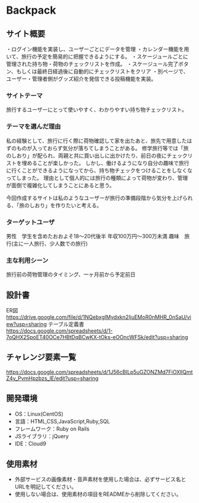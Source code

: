 # Backpack

## サイト概要
・ログイン機能を実装し、ユーザーごとにデータを管理
・カレンダー機能を用いて、旅行の予定を簡易的に把握できるようにする。
・スケージュールごとに管理された持ち物・荷物のチェックリストを作成。
・スケージュール完了ボタン、もしくは最終日経過後に自動的にチェックリストをクリア
・別ページで、ユーザー・管理者側がグッズ紹介を発信できる投稿機能を実装。

### サイトテーマ
旅行するユーザーにとって使いやすく、わかりやすい持ち物チェックリスト。

### テーマを選んだ理由
私の経験として、旅行に行く際に荷物確認して家を出たあと、旅先で用意したはずのものが入っておらず気分が落ちてしまうことがある。
修学旅行等では「旅のしおり」が配られ、両親と共に買い出しに出かけたり、前日の夜にチェックリストを埋めることが楽しかった。
しかし、働けるようになり自分の趣味で旅行に行くことができるようになってから、持ち物チェックをつけることをしなくなってしまった。
理由として個人的には旅行の種類によって荷物が変わり、管理が面倒で複雑化してしまうことにあると思う。

今回作成するサイトは私のようなユーザーが旅行の準備段階から気分を上げられる、「旅のしおり」を作りたいと考える。

### ターゲットユーザ
男性　学生を含めたおおよそ18～20代後半
年収100万円～300万未満
趣味　旅行(主に一人旅行、少人数での旅行)


### 主な利用シーン
旅行前の荷物管理のタイミング、一ヶ月前から予定前日

## 設計書
ER図　https://drive.google.com/file/d/1NQebxgIMydxkn2IjuEMoR0nMHR_0nSaU/view?usp=sharing
テーブル定義書　https://docs.google.com/spreadsheets/d/1-7oQHX2SpoET40OCe7HBtDqBCwKX-tOks-eOOncWFSk/edit?usp=sharing


## チャレンジ要素一覧
https://docs.google.com/spreadsheets/d/1J56cBILp5uGZONZMd7FiOXllQmtZ4y_PvmHpzbzs_lE/edit?usp=sharing

## 開発環境
- OS：Linux(CentOS)
- 言語：HTML,CSS,JavaScript,Ruby,SQL
- フレームワーク：Ruby on Rails
- JSライブラリ：jQuery
- IDE：Cloud9

## 使用素材
- 外部サービスの画像素材・音声素材を使用した場合は、必ずサービス名とURLを明記してください。
- 使用しない場合は、使用素材の項目をREADMEから削除してください。
